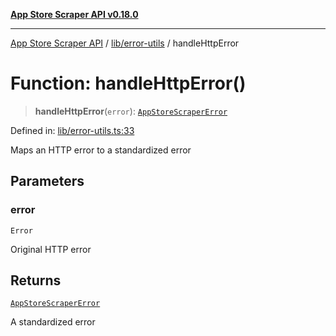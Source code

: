 [**App Store Scraper API v0.18.0**](../../../README.md)

***

[App Store Scraper API](../../../modules.md) / [lib/error-utils](../README.md) / handleHttpError

# Function: handleHttpError()

> **handleHttpError**(`error`): [`AppStoreScraperError`](../../error-types/classes/AppStoreScraperError.md)

Defined in: [lib/error-utils.ts:33](https://github.com/facundoolano/app-store-scraper/blob/7e1baf8350e9d5936df88e03bdbb2e2ecea26d48/lib/error-utils.ts#L33)

Maps an HTTP error to a standardized error

## Parameters

### error

`Error`

Original HTTP error

## Returns

[`AppStoreScraperError`](../../error-types/classes/AppStoreScraperError.md)

A standardized error
